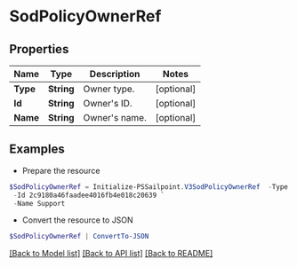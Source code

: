 # SodPolicyOwnerRef
## Properties

Name | Type | Description | Notes
------------ | ------------- | ------------- | -------------
**Type** | **String** | Owner type. | [optional] 
**Id** | **String** | Owner&#39;s ID. | [optional] 
**Name** | **String** | Owner&#39;s name. | [optional] 

## Examples

- Prepare the resource
```powershell
$SodPolicyOwnerRef = Initialize-PSSailpoint.V3SodPolicyOwnerRef  -Type IDENTITY `
 -Id 2c9180a46faadee4016fb4e018c20639 `
 -Name Support
```

- Convert the resource to JSON
```powershell
$SodPolicyOwnerRef | ConvertTo-JSON
```

[[Back to Model list]](../README.md#documentation-for-models) [[Back to API list]](../README.md#documentation-for-api-endpoints) [[Back to README]](../README.md)


